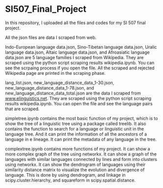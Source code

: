 # SI507_Final_Project
In this repository, I uploaded all the files and codes for my SI 507 final project.

All the json files are data I scraped from web.

Indo-European language data.json, Sino-Tibetan language data.json, Uralic language data.json, Altaic language data.json, and 
Afroasiatic language data.json are 5 language families I scraped from Wikipedia. They are scraped using the python script 
scraping results wikipedia.ipynb. You can see the scrpaing process if you open the file. All the scraped and rejected Wikipedia page
are printed in the scraping phase. 

lang_list.json, new_language_distance_data_1-30.json, new_language_distance_data_1-78.json, and new_language_distance_data_total.json
are the data I scraped from www.elinguistics.net. They are scraped using the python script scraping results wikipedia.ipynb. You can 
open the file and see the language pairs that are scraped. 

simpletree.ipynb contains the most basic function of my project, which is to show the tree of a linguistic tree using a package called treelib.
It also contains the function to search for a language or linguistic unit in the language tree. And it can print the information of all the ancestors
of a language in e lineage. It can print the metadata of any language in the tree. 

complextree.ipynb contains more functions of my project. It can show a more complex graph of the tree using networkx. It can show a graph 
of the languages with similar languages connected by lines and form into clusters using networkx. It can show the dendrogram of languages
using their similarity distance matrix to visualize the evolution and divergence of language. This is done by using dendrogram, and linkage in 
scipy.cluster.hierarchy, and squareform in scipy.spatial.distance. 




